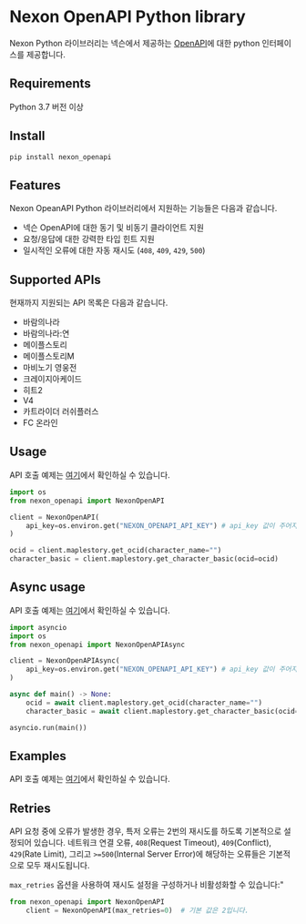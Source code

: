 # Nexon OpenAPI Python library

Nexon Python 라이브러리는 넥슨에서 제공하는 [OpenAPI](https://openapi.nexon.com/)에 대한 python 인터페이스를 제공합니다.

## Requirements
Python 3.7 버전 이상

## Install
```bash
pip install nexon_openapi
```

## Features
Nexon OpeanAPI Python 라이브러리에서 지원하는 기능들은 다음과 같습니다.

- 넥슨 OpenAPI에 대한 동기 및 비동기 클라이언트 지원
- 요청/응답에 대한 강력한 타입 힌트 지원
- 일시적인 오류에 대한 자동 재시도 (`408`, `409`, `429`, `500`)

## Supported APIs
현재까지 지원되는 API 목록은 다음과 같습니다.

- 바람의나라
- 바람의나라:연
- 메이플스토리
- 메이플스토리M
- 마비노기 영웅전
- 크레이지아케이드
- 히트2
- V4
- 카트라이더 러쉬플러스
- FC 온라인


## Usage
API 호출 예제는 [여기](https://github.com/BlueWhaleKo/nexon-openapi-python/tree/main/examples)에서 확인하실 수 있습니다.

```python
import os
from nexon_openapi import NexonOpenAPI

client = NexonOpenAPI(
    api_key=os.environ.get("NEXON_OPENAPI_API_KEY") # api_key 값이 주어지지 않은 경우, 기본적으로 환경 변수(`NEXON_OPEN_API_KEY`)를 파싱합니다.
)

ocid = client.maplestory.get_ocid(character_name="")
character_basic = client.maplestory.get_character_basic(ocid=ocid)

```

## Async usage
API 호출 예제는 [여기](https://github.com/BlueWhaleKo/nexon-openapi-python/tree/main/examples)에서 확인하실 수 있습니다.

```python
import asyncio
import os
from nexon_openapi import NexonOpenAPIAsync

client = NexonOpenAPIAsync(
    api_key=os.environ.get("NEXON_OPENAPI_API_KEY") # api_key 값이 주어지지 않은 경우, 기본적으로 환경 변수(`NEXON_OPEN_API_KEY`)를 파싱합니다.
)

async def main() -> None:
    ocid = await client.maplestory.get_ocid(character_name="")
    character_basic = await client.maplestory.get_character_basic(ocid=ocid)

asyncio.run(main())
```

## Examples
API 호출 예제는 [여기](https://github.com/BlueWhaleKo/nexon-openapi-python/tree/main/examples)에서 확인하실 수 있습니다.


## Retries
API 요청 중에 오류가 발생한 경우, 특저 오류는 2번의 재시도를 하도록 기본적으로 설정되어 있습니다. 네트워크 연결 오류, `408`(Request Timeout), `409`(Conflict), `429`(Rate Limit), 그리고 `>=500`(Internal Server Error)에 해당하는 오류들은 기본적으로 모두 재시도됩니다.

`max_retries` 옵션을 사용하여 재시도 설정을 구성하거나 비활성화할 수 있습니다:"

```python
from nexon_openapi import NexonOpenAPI
    client = NexonOpenAPI(max_retries=0)  # 기본 값은 2입니다.
```
